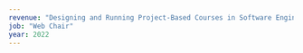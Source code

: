```yaml
---
revenue: "Designing and Running Project-Based Courses in Software Engineering Education (DREE)"
job: "Web Chair"
year: 2022
---
```

